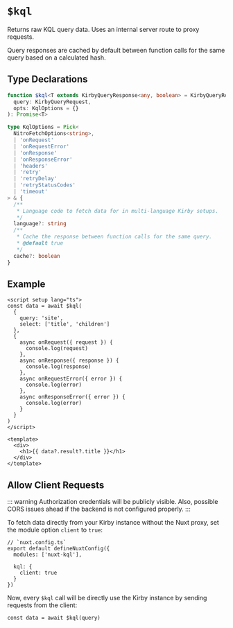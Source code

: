 # `$kql`

Returns raw KQL query data. Uses an internal server route to proxy requests.

Query responses are cached by default between function calls for the same query based on a calculated hash.

## Type Declarations

```ts
function $kql<T extends KirbyQueryResponse<any, boolean> = KirbyQueryResponse>(
  query: KirbyQueryRequest,
  opts: KqlOptions = {}
): Promise<T>

type KqlOptions = Pick<
  NitroFetchOptions<string>,
  | 'onRequest'
  | 'onRequestError'
  | 'onResponse'
  | 'onResponseError'
  | 'headers'
  | 'retry'
  | 'retryDelay'
  | 'retryStatusCodes'
  | 'timeout'
> & {
  /**
   * Language code to fetch data for in multi-language Kirby setups.
   */
  language?: string
  /**
   * Cache the response between function calls for the same query.
   * @default true
   */
  cache?: boolean
}
```

## Example

```vue
<script setup lang="ts">
const data = await $kql(
  {
    query: 'site',
    select: ['title', 'children']
  },
  {
    async onRequest({ request }) {
      console.log(request)
    },
    async onResponse({ response }) {
      console.log(response)
    },
    async onRequestError({ error }) {
      console.log(error)
    },
    async onResponseError({ error }) {
      console.log(error)
    }
  }
)
</script>

<template>
  <div>
    <h1>{{ data?.result?.title }}</h1>
  </div>
</template>
```

## Allow Client Requests

::: warning
Authorization credentials will be publicly visible. Also, possible CORS issues ahead if the backend is not configured properly.
:::

To fetch data directly from your Kirby instance without the Nuxt proxy, set the module option `client` to `true`:

```ts{6}
// `nuxt.config.ts`
export default defineNuxtConfig({
  modules: ['nuxt-kql'],

  kql: {
    client: true
  }
})
```

Now, every `$kql` call will be directly use the Kirby instance by sending requests from the client:

```ts{3}
const data = await $kql(query)
```
